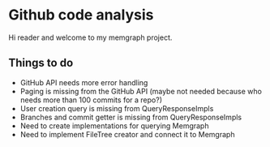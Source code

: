# Github code analysis

Hi reader and welcome to my memgraph project.

## Things to do
 - GitHub API needs more error handling
 - Paging is missing from the GitHub API (maybe not needed because who needs more than 100 commits for a repo?)
 - User creation query is missing from QueryResponseImpls
 - Branches and commit getter is missing from QueryResponseImpls
 - Need to create implementations for querying Memgraph
 - Need to implement FileTree creator and connect it to Memgraph
